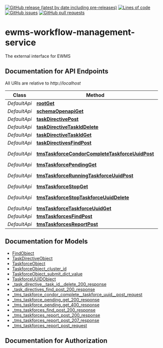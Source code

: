 <!--- Top of README Badges (automated) --->
[![GitHub release (latest by date including pre-releases)](https://img.shields.io/github/v/release/Observation-Management-Service/ewms-workflow-management-service?include_prereleases)](https://github.com/Observation-Management-Service/ewms-workflow-management-service/) [![Lines of code](https://img.shields.io/tokei/lines/github/Observation-Management-Service/ewms-workflow-management-service)](https://github.com/Observation-Management-Service/ewms-workflow-management-service/) [![GitHub issues](https://img.shields.io/github/issues/Observation-Management-Service/ewms-workflow-management-service)](https://github.com/Observation-Management-Service/ewms-workflow-management-service/issues?q=is%3Aissue+sort%3Aupdated-desc+is%3Aopen) [![GitHub pull requests](https://img.shields.io/github/issues-pr/Observation-Management-Service/ewms-workflow-management-service)](https://github.com/Observation-Management-Service/ewms-workflow-management-service/pulls?q=is%3Apr+sort%3Aupdated-desc+is%3Aopen) 
<!--- End of README Badges (automated) --->
# ewms-workflow-management-service
The external interface for EWMS

<!--- Top of README openapi docs (automated) --->

<a name="documentation-for-api-endpoints"></a>
## Documentation for API Endpoints

All URIs are relative to *http://localhost*

| Class | Method | HTTP request | Description |
|------------ | ------------- | ------------- | -------------|
| *DefaultApi* | [**rootGet**](Apis/DefaultApi.md#rootget) | **GET** / |  |
*DefaultApi* | [**schemaOpenapiGet**](Apis/DefaultApi.md#schemaopenapiget) | **GET** /schema/openapi |  |
*DefaultApi* | [**taskDirectivePost**](Apis/DefaultApi.md#taskdirectivepost) | **POST** /task/directive |  |
*DefaultApi* | [**taskDirectiveTaskIdDelete**](Apis/DefaultApi.md#taskdirectivetaskiddelete) | **DELETE** /task/directive/{task_id} |  |
*DefaultApi* | [**taskDirectiveTaskIdGet**](Apis/DefaultApi.md#taskdirectivetaskidget) | **GET** /task/directive/{task_id} |  |
*DefaultApi* | [**taskDirectivesFindPost**](Apis/DefaultApi.md#taskdirectivesfindpost) | **POST** /task/directives/find |  |
*DefaultApi* | [**tmsTaskforceCondorCompleteTaskforceUuidPost**](Apis/DefaultApi.md#tmstaskforcecondorcompletetaskforceuuidpost) | **POST** /tms/taskforce/condor-complete/{taskforce_uuid} |  |
*DefaultApi* | [**tmsTaskforcePendingGet**](Apis/DefaultApi.md#tmstaskforcependingget) | **GET** /taskforce/tms-action/pending |  |
*DefaultApi* | [**tmsTaskforceRunningTaskforceUuidPost**](Apis/DefaultApi.md#tmstaskforcerunningtaskforceuuidpost) | **POST** /tms/taskforce/running/{taskforce_uuid} |  |
*DefaultApi* | [**tmsTaskforceStopGet**](Apis/DefaultApi.md#tmstaskforcestopget) | **GET** /tms/taskforce/stop |  |
*DefaultApi* | [**tmsTaskforceStopTaskforceUuidDelete**](Apis/DefaultApi.md#tmstaskforcestoptaskforceuuiddelete) | **DELETE** /tms/taskforce/stop/{taskforce_uuid} |  |
*DefaultApi* | [**tmsTaskforceTaskforceUuidGet**](Apis/DefaultApi.md#tmstaskforcetaskforceuuidget) | **GET** /tms/taskforce/{taskforce_uuid} |  |
*DefaultApi* | [**tmsTaskforcesFindPost**](Apis/DefaultApi.md#tmstaskforcesfindpost) | **POST** /taskforces/find |  |
*DefaultApi* | [**tmsTaskforcesReportPost**](Apis/DefaultApi.md#tmstaskforcesreportpost) | **POST** /taskforces/tms/report |  |


<a name="documentation-for-models"></a>
## Documentation for Models

 - [FindObject](./Models/FindObject.md)
 - [TaskDirectiveObject](./Models/TaskDirectiveObject.md)
 - [TaskforceObject](./Models/TaskforceObject.md)
 - [TaskforceObject_cluster_id](./Models/TaskforceObject_cluster_id.md)
 - [TaskforceObject_submit_dict_value](./Models/TaskforceObject_submit_dict_value.md)
 - [TaskforceUUIDObject](./Models/TaskforceUUIDObject.md)
 - [_task_directive__task_id__delete_200_response](./Models/_task_directive__task_id__delete_200_response.md)
 - [_task_directives_find_post_200_response](./Models/_task_directives_find_post_200_response.md)
 - [_tms_taskforce_condor_complete__taskforce_uuid__post_request](./Models/_tms_taskforce_condor_complete__taskforce_uuid__post_request.md)
 - [_tms_taskforce_pending_get_200_response](./Models/_tms_taskforce_pending_get_200_response.md)
 - [_tms_taskforce_pending_get_400_response](./Models/_tms_taskforce_pending_get_400_response.md)
 - [_tms_taskforces_find_post_200_response](./Models/_tms_taskforces_find_post_200_response.md)
 - [_tms_taskforces_report_post_200_response](./Models/_tms_taskforces_report_post_200_response.md)
 - [_tms_taskforces_report_post_207_response](./Models/_tms_taskforces_report_post_207_response.md)
 - [_tms_taskforces_report_post_request](./Models/_tms_taskforces_report_post_request.md)


<a name="documentation-for-authorization"></a>
## Documentation for Authorization

<!--- End of README openapi docs (automated) --->
